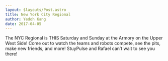```yaml
---
layout: $layouts/Post.astro
title: New York City Regional
author: Yedoh Kang
date: 2017-04-05
---
```


The NYC Regional is THIS Saturday and Sunday at the Armory on the Upper West Side! Come out to watch the teams and robots compete, see the pits, make new friends, and more! StuyPulse and Rafael can’t wait to see you there!
